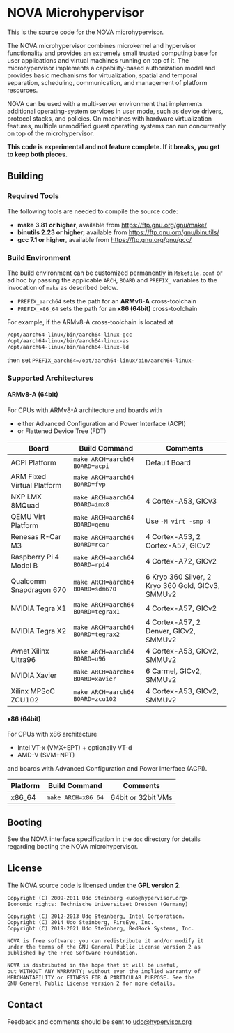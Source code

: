 # NOVA Microhypervisor

This is the source code for the NOVA microhypervisor.

The NOVA microhypervisor combines microkernel and hypervisor functionality
and provides an extremely small trusted computing base for user applications
and virtual machines running on top of it. The microhypervisor implements a
capability-based authorization model and provides basic mechanisms for
virtualization, spatial and temporal separation, scheduling, communication,
and management of platform resources.

NOVA can be used with a multi-server environment that implements additional
operating-system services in user mode, such as device drivers, protocol
stacks, and policies. On machines with hardware virtualization features,
multiple unmodified guest operating systems can run concurrently on top of
the microhypervisor.

**This code is experimental and not feature complete. If it breaks, you get
  to keep both pieces.**

## Building

### Required Tools

The following tools are needed to compile the source code:

- **make 3.81 or higher**, available from https://ftp.gnu.org/gnu/make/
- **binutils 2.23 or higher**, available from https://ftp.gnu.org/gnu/binutils/
- **gcc 7.1 or higher**, available from https://ftp.gnu.org/gnu/gcc/

### Build Environment

The build environment can be customized permanently in `Makefile.conf` or
ad hoc by passing the applicable `ARCH`, `BOARD` and `PREFIX_` variables to
the invocation of `make` as described below.

- `PREFIX_aarch64` sets the path for an **ARMv8-A** cross-toolchain
- `PREFIX_x86_64` sets the path for an **x86 (64bit)** cross-toolchain

For example, if the ARMv8-A cross-toolchain is located at
```
/opt/aarch64-linux/bin/aarch64-linux-gcc
/opt/aarch64-linux/bin/aarch64-linux-as
/opt/aarch64-linux/bin/aarch64-linux-ld
```

then set `PREFIX_aarch64=/opt/aarch64-linux/bin/aarch64-linux-`

### Supported Architectures

#### ARMv8-A (64bit)

For CPUs with ARMv8-A architecture and boards with
- either Advanced Configuration and Power Interface (ACPI)
- or Flattened Device Tree (FDT)

**Board**                  | **Build Command**                 | **Comments**
-------------------------- | --------------------------------- | --------------------
ACPI Platform              | `make ARCH=aarch64 BOARD=acpi`    | Default Board
ARM Fixed Virtual Platform | `make ARCH=aarch64 BOARD=fvp`     |
NXP i.MX 8MQuad            | `make ARCH=aarch64 BOARD=imx8`    | 4 Cortex-A53, GICv3
QEMU Virt Platform         | `make ARCH=aarch64 BOARD=qemu`    | Use `-M virt -smp 4`
Renesas R-Car M3           | `make ARCH=aarch64 BOARD=rcar`    | 4 Cortex-A53, 2 Cortex-A57, GICv2
Raspberry Pi 4 Model B     | `make ARCH=aarch64 BOARD=rpi4`    | 4 Cortex-A72, GICv2
Qualcomm Snapdragon 670    | `make ARCH=aarch64 BOARD=sdm670`  | 6 Kryo 360 Silver, 2 Kryo 360 Gold, GICv3, SMMUv2
NVIDIA Tegra X1            | `make ARCH=aarch64 BOARD=tegrax1` | 4 Cortex-A57, GICv2
NVIDIA Tegra X2            | `make ARCH=aarch64 BOARD=tegrax2` | 4 Cortex-A57, 2 Denver, GICv2, SMMUv2
Avnet Xilinx Ultra96       | `make ARCH=aarch64 BOARD=u96`     | 4 Cortex-A53, GICv2, SMMUv2
NVIDIA Xavier              | `make ARCH=aarch64 BOARD=xavier`  | 6 Carmel, GICv2, SMMUv2
Xilinx MPSoC ZCU102        | `make ARCH=aarch64 BOARD=zcu102`  | 4 Cortex-A53, GICv2, SMMUv2

#### x86 (64bit)

For CPUs with x86 architecture
- Intel VT-x (VMX+EPT) + optionally VT-d
- AMD-V (SVM+NPT)

and boards with Advanced Configuration and Power Interface (ACPI).

**Platform** | **Build Command**  | **Comments**
------------ | -------------------| --------------------
x86_64       | `make ARCH=x86_64` | 64bit or 32bit VMs

## Booting

See the NOVA interface specification in the `doc` directory for details
regarding booting the NOVA microhypervisor.

## License

The NOVA source code is licensed under the **GPL version 2**.

```
Copyright (C) 2009-2011 Udo Steinberg <udo@hypervisor.org>
Economic rights: Technische Universitaet Dresden (Germany)

Copyright (C) 2012-2013 Udo Steinberg, Intel Corporation.
Copyright (C) 2014 Udo Steinberg, FireEye, Inc.
Copyright (C) 2019-2021 Udo Steinberg, BedRock Systems, Inc.

NOVA is free software: you can redistribute it and/or modify it
under the terms of the GNU General Public License version 2 as
published by the Free Software Foundation.

NOVA is distributed in the hope that it will be useful,
but WITHOUT ANY WARRANTY; without even the implied warranty of
MERCHANTABILITY or FITNESS FOR A PARTICULAR PURPOSE. See the
GNU General Public License version 2 for more details.
```

## Contact

Feedback and comments should be sent to udo@hypervisor.org
